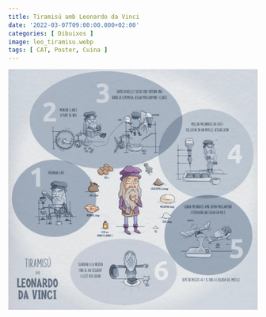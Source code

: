 ```yaml
---
title: Tiramisú amb Leonardo da Vinci
date: '2022-03-07T09:00:00.000+02:00'
categories: [ Dibuixos ]
image: leo_tiramisu.webp
tags: [ CAT, Poster, Cuina ]
---
```


![](leo_tiramisu.webp "Tiramisú amb Leonardo da Vinci")
